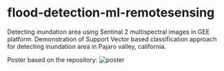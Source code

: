 # flood-detection-ml-remotesensing
Detecting inundation area using Sentinal 2 multispectral images in GEE platform. Demonstration of Support Vector based classification approach for detecting inundation area in Pajaro valley, california.

Poster based on the repository:
![poster](https://user-images.githubusercontent.com/19649670/235327353-4bf3448e-a90b-4469-afd5-fcab65700c7d.png)

